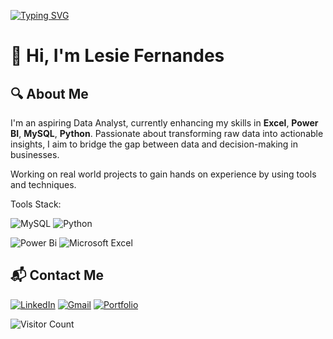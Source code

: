 [![Typing SVG](https://jay-website-personal-65b76d6e8318.herokuapp.com?font=Fira+Code&size=15&pause=1000&random=false&width=435&lines=%F0%9F%92%A1+Committed+to+Continuous+Learning++;%F0%9F%93%8A+Focused+on+Turning+Data+into+Business+Insight)](https://git.io/typing-svg)



# 👋 Hi, I'm Lesie Fernandes                                                                                                   



## 🔍 About Me
I'm an aspiring Data Analyst, currently enhancing my skills in **Excel**, **Power BI**, **MySQL**, **Python**. Passionate about transforming raw data into actionable insights, I aim to bridge the gap between data and decision-making in businesses.

 Working on real world projects to gain hands on experience by using tools and techniques.

 

 Tools Stack:

  ![MySQL](https://img.shields.io/badge/mysql-4479A1.svg?style=for-the-badge&logo=mysql&logoColor=white) ![Python](https://img.shields.io/badge/python-3670A0?style=for-the-badge&logo=python&logoColor=ffdd54) 
  
  ![Power Bi](https://img.shields.io/badge/power_bi-F2C811?style=for-the-badge&logo=powerbi&logoColor=black) ![Microsoft Excel](https://img.shields.io/badge/Microsoft_Excel-217346?style=for-the-badge&logo=microsoft-excel&logoColor=white)

## 📬 Contact Me
[![LinkedIn](https://img.shields.io/badge/linkedin-%230077B5.svg?style=for-the-badge&logo=linkedin&logoColor=white)](https://www.linkedin.com/in/lesiefernandes)
[![Gmail](https://img.shields.io/badge/Gmail-D14836?style=for-the-badge&logo=gmail&logoColor=white)](lesie0223@gmail.com)
[![Portfolio](https://img.shields.io/badge/Portfolio-%23000000.svg?style=for-the-badge&logo=firefox&logoColor=#FF7139)](https://codebasics.io/portfolio/Lesie-Fernandes)


 ![Visitor Count](https://visitor-badge.laobi.icu/badge?page_id=LesieFernandes.LesieFernandes)
